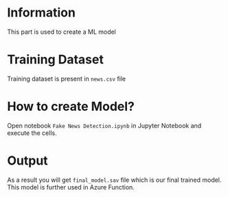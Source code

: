 # Information
This part is used to create a ML model

# Training Dataset
Training dataset is present in `news.csv` file

# How to create Model?
Open notebook `Fake News Detection.ipynb` in Jupyter Notebook and execute the cells.

# Output
As a result you will get `final_model.sav` file which is our final trained model.
This model is further used in Azure Function.
